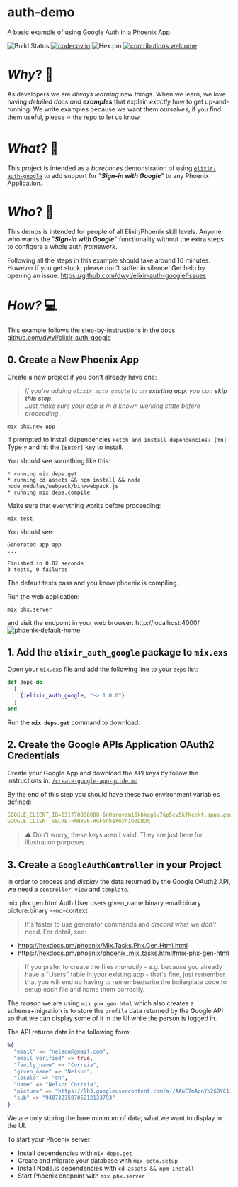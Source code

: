 # auth-demo

A basic example of using Google Auth in a Phoenix App.

![Build Status](https://img.shields.io/travis/com/dwyl/elixir-auth-google/master?color=bright-green&style=flat-square)
[![codecov.io](https://img.shields.io/codecov/c/github/dwyl/elixir-auth-google/master.svg?style=flat-square)](http://codecov.io/github/dwyl/elixir-auth-google?branch=master)
![Hex.pm](https://img.shields.io/hexpm/v/elixir_auth_google?color=brightgreen&style=flat-square)
[![contributions welcome](https://img.shields.io/badge/contributions-welcome-brightgreen.svg?style=flat-square)](https://github.com/dwyl/elixir-auth-google/issues)


# _Why_? 🤷

As developers we are _always learning_ new things.
When we learn, we love having _detailed docs and **examples**_
that explain _exactly_ how to get up-and-running.
We write examples because we want them _ourselves_,
if you find them useful, please :star: the repo to let us know.


# _What_? 💭

This project is intended as a _barebones_ demonstration
of using
[`elixir-auth-google`](https://github.com/dwyl/elixir-auth-google)
to add support for "***Sign-in with Google***" to any Phoenix Application.

# _Who_? 👥

This demos is intended for people of all Elixir/Phoenix skill levels.
Anyone who wants the "***Sign-in with Google***" functionality
without the extra steps to configure a whole auth _framework_.

Following all the steps in this example should take around 10 minutes.
However if you get stuck, please don't suffer in silence!
Get help by opening an issue: https://github.com/dwyl/elixir-auth-google/issues

# _How?_ 💻

This example follows the step-by-instructions in the docs
[github.com/dwyl/elixir-auth-google](https://github.com/dwyl/elixir-auth-google)


## 0. Create a New Phoenix App

Create a new project if you don't already have one:

> _If you're adding `elixir_auth_google` to an **existing app**,
you can **skip this step**. <br />
Just make sure your app is in a known working state before proceeding_.

```
mix phx.new app
```

If prompted to install dependencies `Fetch and install dependencies? [Yn]`
Type `y` and hit the `[Enter]` key to install.

You should see something like this:
```
* running mix deps.get
* running cd assets && npm install && node node_modules/webpack/bin/webpack.js
* running mix deps.compile
```

Make sure that everything works before proceeding:
```
mix test
```
You should see:
```
Generated app app
...

Finished in 0.02 seconds
3 tests, 0 failures
```
The default tests pass and you know phoenix is compiling.

Run the web application:

```
mix phx.server
```

and visit the endpoint in your web browser: http://localhost:4000/
![phoenix-default-home](https://user-images.githubusercontent.com/194400/70126043-0d174b00-1670-11ea-856e-b31e593b5844.png)



## 1. Add the `elixir_auth_google` package to `mix.exs`

Open your `mix.exs` file and add the following line to your `deps` list:

```elixir
def deps do
  [
    {:elixir_auth_google, "~> 1.0.0"}
  ]
end
```
Run the **`mix deps.get`** command to download.



## 2. Create the Google APIs Application OAuth2 Credentials

Create your Google App and download the API keys
by follow the instructions in:
[`/create-google-app-guide.md`](https://github.com/dwyl/elixir-auth-google/blob/master/create-google-app-guide.md)

By the end of this step
you should have these two environment variables defined:

```yml
GOOGLE_CLIENT_ID=631770888008-6n0oruvsm16kbkqg6u76p5cv5kfkcekt.apps.googleusercontent.com
GOOGLE_CLIENT_SECRET=MHxv6-RGF5nheXnxh1b0LNDq
```

> ⚠️ Don't worry, these keys aren't valid.
They are just here for illustration purposes.



## 3. Create a `GoogleAuthController` in your Project

In order to process and _display_ the data returned by the Google OAuth2 API,
we need a `controller`, `view` and `template`.

mix phx.gen.html Auth User users given_name:binary email:binary picture:binary --no-context


> It's faster to use generator commands
and _discard_ what we _don't_ need.
For detail, see: <br />
+ https://hexdocs.pm/phoenix/Mix.Tasks.Phx.Gen.Html.html
+ https://hexdocs.pm/phoenix/phoenix_mix_tasks.html#mix-phx-gen-html
> If you prefer to create the files _manually_ -
e.g: because you already have a "Users" table in your existing app -
> that's fine,
> just remember that you will end up having to remember/write
the boilerplate code to setup each file and name them correctly.


The _reason_ we are using `mix phx.gen.html`
which also creates a schema+migration
is to store the `profile` data returned by the Google API
so that we can display some of it in the UI while the person is logged in.

The API returns data in the following form:
```elixir
%{
  "email" => "nelson@gmail.com",
  "email_verified" => true,
  "family_name" => "Correia",
  "given_name" => "Nelson",
  "locale" => "en",
  "name" => "Nelson Correia",
  "picture" => "https://lh3.googleusercontent.com/a-/AAuE7mApnYb260YC1JY7aPUBxwk8iNzVKB5Q3x_8d3-ThA",
  "sub" => "940732358705212133793"
}
```
We are only storing the bare minimum of data; what we want to display in the UI.






To start your Phoenix server:

  * Install dependencies with `mix deps.get`
  * Create and migrate your database with `mix ecto.setup`
  * Install Node.js dependencies with `cd assets && npm install`
  * Start Phoenix endpoint with `mix phx.server`
